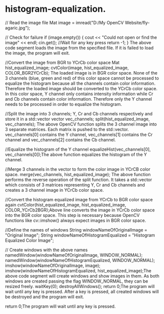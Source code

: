 # histogram-equalization.
// Read the image file
Mat image = imread("D:/My OpenCV Website/fly-agaric.jpg");

// Check for failure
if (image.empty())
{
    cout << "Could not open or find the image" << endl;
    cin.get(); //Wait for any key press
    return -1;
}
The above code segment loads the image from the specified file. If it is failed to load the image, the program will exit.


//Convert the image from BGR to YCrCb color space
Mat hist_equalized_image;
cvtColor(image, hist_equalized_image, COLOR_BGR2YCrCb);
The loaded image is in BGR color space. None of the 3 channels (blue, green and red) of this color space cannot be processed to equalize the histogram because all the channels contain color information. Therefore the loaded image should be converted to the YCrCb color space. In this color space, Y channel only contains intensity information while Cr and Cb channels contain color information. Therefore only the Y channel needs to be processed in order to equalize the histogram.


//Split the image into 3 channels; Y, Cr and Cb channels respectively and store it in a std::vector
vector<Mat> vec_channels;
split(hist_equalized_image, vec_channels); The above OpenCV function splits the 3 channel image into 3 separate matrices. Each matrix is pushed to the std::vector. vec_channels[0] contains the Y channel, vec_channels[1] contains the Cr channel and vec_channels[2] contains the Cb channel.


//Equalize the histogram of the Y channel 
equalizeHist(vec_channels[0], vec_channels[0]);The above function equalizes the histogram of the Y channel.


//Merge 3 channels in the vector to form the color image in YCrCB color space.
merge(vec_channels, hist_equalized_image); The above function performs the reverse operation of the split function. It takes a std::vector which consists of 3 matrices representing Y, Cr and Cb channels and creates a 3 channel image in YCrCb color space.


//Convert the histogram equalized image from YCrCb to BGR color space again
cvtColor(hist_equalized_image, hist_equalized_image, COLOR_YCrCb2BGR);Above line converts the image in YCrCb color space into the BGR color space. This step is necessary because OpenCV functions like cv::imshow() always expect images in BGR color space.


//Define the names of windows
String windowNameOfOriginalImage = "Original Image"; 
String windowNameOfHistogramEqualized = "Histogram Equalized Color Image";

// Create windows with the above names
namedWindow(windowNameOfOriginalImage, WINDOW_NORMAL);
namedWindow(windowNameOfHistogramEqualized, WINDOW_NORMAL);
imshow(windowNameOfOriginalImage, image);
imshow(windowNameOfHistogramEqualized, hist_equalized_image);The above code segment will create windows and show images in them. As both windows are created passing the flag WINDOW_NORMAL, they can be resized freely.
waitKey(0); 
destroyAllWindows(); 
return 0;The program will wait until any key is pressed. After a key is pressed, all created windows will be destroyed and the program will exit.

return 0;The program will wait until any key is pressed. 

